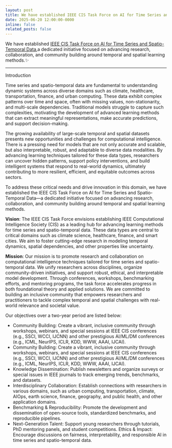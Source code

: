 ```yaml
---
layout: post
title: We have established IEEE CIS Task Force on AI for Time Series and Spatio-Temporal Data!
date: 2025-06-20 12:00:00-0000
inline: false
related_posts: false
---
```


We have established [IEEE CIS Task Force on AI for Time Series and Spatio-Temporal Data](https://cis.taskforce.ieee.org/ai4tst/),a dedicated initiative focused on advancing research, collaboration, and community building around temporal and spatial learning methods.:sparkles: 

---
Introduction

Time series and spatio-temporal data are fundamental to understanding dynamic systems across diverse domains such as climate, healthcare, transportation, finance, and urban computing. These data exhibit complex patterns over time and space, often with missing values, non-stationarity, and multi-scale dependencies. Traditional models struggle to capture such complexities, motivating the development of advanced learning methods that can extract meaningful representations, make accurate predictions, and support decision-making.

The growing availability of large-scale temporal and spatial datasets presents new opportunities and challenges for computational intelligence. There is a pressing need for models that are not only accurate and scalable, but also interpretable, robust, and adaptable to diverse data modalities. By advancing learning techniques tailored for these data types, researchers can uncover hidden patterns, support policy interventions, and build intelligent systems that respond to real-world dynamics, ultimately contributing to more resilient, efficient, and equitable outcomes across sectors.

To address these critical needs and drive innovation in this domain, we have established the IEEE CIS Task Force on AI for Time Series and Spatio-Temporal Data—a dedicated initiative focused on advancing research, collaboration, and community building around temporal and spatial learning methods.

**Vision**: The IEEE CIS Task Force envisions establishing IEEE Computational Intelligence Society (CIS) as a leading hub for advancing learning methods for time series and spatio-temporal data. These data types are central to critical domains such as climate science, healthcare, finance, and smart cities. We aim to foster cutting-edge research in modeling temporal dynamics, spatial dependencies, and other properties like uncertainty.

**Mission**: Our mission is to promote research and collaboration on computational intelligence techniques tailored for time series and spatio-temporal data. We unify researchers across disciplines, organize community-driven initiatives, and support robust, ethical, and interpretable model development. Through conferences, workshops, benchmarking efforts, and mentoring programs, the task force accelerates progress in both foundational theory and applied solutions. We are committed to building an inclusive community that empowers researchers and practitioners to tackle complex temporal and spatial challenges with real-world relevance and societal value.

Our objectives over a two-year period are listed below:

* Community Building: Create a vibrant, inclusive community through workshops, webinars, and special sessions at IEEE CIS conferences (e.g., SSCI, WCCI, IJCNN) and other prestigious AI/ML/DM conferences (e.g., ICML, NeurIPS, ICLR, KDD, WWW, AAAI, IJCAI).
* Community Building: Create a vibrant, inclusive community through workshops, webinars, and special sessions at IEEE CIS conferences (e.g., SSCI, WCCI, IJCNN) and other prestigious AI/ML/DM conferences (e.g., ICML, NeurIPS, ICLR, KDD, WWW, AAAI, IJCAI).
* Knowledge Dissemination: Publish newsletters and organize surveys or special issues in IEEE journals to track emerging trends, benchmarks, and datasets.
* Interdisciplinary Collaboration: Establish connections with researchers in various domains, such as urban computing, transportation, climate, AIOps, earth science, finance, geography, and public health, and other application domains.
* Benchmarking & Reproducibility: Promote the development and dissemination of open-source tools, standardized benchmarks, and reproducible pipelines.
* Next-Generation Talent: Support young researchers through tutorials, PhD mentoring panels, and student competitions.
Ethics & Impact: Encourage discussions on fairness, interpretability, and responsible AI in time series and spatio-temporal data.